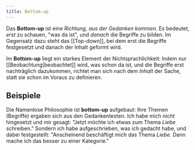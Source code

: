 ```yaml
---
title: Bottom-up
---
```


Das **Bottom-up** ist eine _Richtung, aus der Gedanken kommen_. Es bedeutet, _erst_ zu schauen, "was da ist", und _danach_ die Begriffe zu bilden. Im Gegensatz dazu steht das [[Top-down]], bei dem erst die Begriffe festgesetzt und danach der Inhalt geformt wird.

Im **Bottom-up** liegt ein starkes Element der Nichtsprachlichkeit: Indem nur [[Beobachtung|beobachtet]] wird, was schon da ist, und die Begriffe erst nachträglich dazukommen, richtet man sich nach dem _Inhalt_ der Sache, statt sie schon im Voraus zu definieren.

## Beispiele

Die Namenlose Philosophie ist **bottom-up** aufgebaut: Ihre Themen (Begriffe) ergaben sich aus den Gedankentexten. Ich habe mich _nicht_ hingesetzt und mir gesagt: "Jetzt möchte ich etwas zum Thema _Liebe_ schreiben." Sondern ich habe aufgeschrieben, was ich gedacht habe, und dabei festgestellt: "Anscheinend beschäftigt mich das Thema _Liebe_. Dann mache ich das besser zu einer Kategorie."
